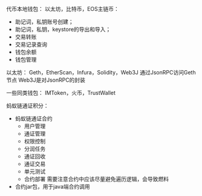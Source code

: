 代币本地钱包：
以太坊，比特币，EOS主链币：
- 助记词，私钥账号创建；
- 助记词，私钥，keystore的导出和导入；
- 交易转账
- 交易记录查询
- 钱包余额
- 钱包管理

以太坊：
Geth，EtherScan，Infura，Solidity，Web3J
通过JsonRPC访问Geth节点
Web3J是对JsonRPC的封装


一些同类钱包：
IMToken，火币，TrustWallet

蚂蚁链通证积分：
- 蚂蚁链通证合约
  - 用户管理
  - 通证管理
  - 权限控制
  - 分润任务
  - 通证回收
  - 通证交易
  - 单元测试
  - 合约部署
  需要注意合约中应该尽量避免遍历逻辑，会导致燃料
- 合约jar包，用于java端合约调用

